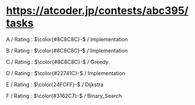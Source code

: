 # https://atcoder.jp/contests/abc395/tasks

A / Rating : $\color{#8C8C8C}-$ / Implementation

B / Rating : $\color{#8C8C8C}-$ / Implementation

C / Rating : $\color{#8C8C8C}-$ / Greedy

D / Rating : $\color{#22741C}-$ / Implementation

E / Rating : $\color{24FCFF}-$ / Dijkstra

F / Rating : $\color{#3162C7}-$ / Binary_Search
